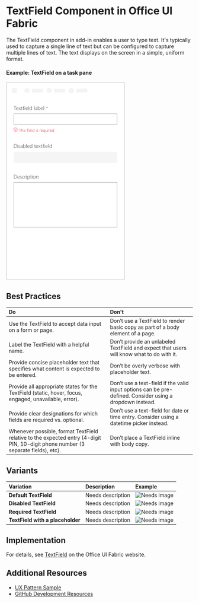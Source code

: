 # TextField Component in Office UI Fabric

The TextField component in add-in enables a user to type text. It's typically used to capture a single line of text but can be configured to capture multiple lines of text. The text displays on the screen in a simple, uniform format.
  
#### Example: TextField on a task pane

![An image showing the checkbox](../images/overview_textfield.png)

## Best Practices

|**Do**|**Don't**|
|:------------|:--------------|
|Use the TextField to accept data input on a form or page.|Don’t use a TextField to render basic copy as part of a body element of a page.|
|Label the TextField with a helpful name.|Don’t provide an unlabeled TextField and expect that users will know what to do with it.|
|Provide concise placeholder text that specifies what content is expected to be entered.|Don’t be overly verbose with placeholder text.|
|Provide all appropriate states for the TextField (static, hover, focus, engaged, unavailable, error).|Don’t use a text-field if the valid input options can be pre-defined. Consider using a dropdown instead.|
|Provide clear designations for which fields are required vs. optional.|Don’t use a text-field for date or time entry. Consider using a datetime picker instead.|
|Whenever possible, format TextField relative to the expected entry (4-digit PIN, 10-digit phone number (3 separate fields), etc).|Don’t place a TextField inline with body copy.|

## Variants

|**Variation**|**Description**|**Example**|
|:------------|:--------------|:----------|
|**Default TextField**|Needs description|![Needs image](../images/primary.pn)|
|**Disabled TextField**|Needs description|![Needs image](../images/default.pn)|
|**Required TextField**|Needs description|![Needs image](../images/default.pn)|
|**TextField with a placeholder**|Needs description|![Needs image](../images/default.pn)|

## Implementation

For details, see [TextField](https://dev.office.com/fabric#/components/textfield) on the Office UI Fabric website.

## Additional Resources
* [UX Pattern Sample](https://office.visualstudio.com/DefaultCollection/OC/_git/GettingStarted-FabricReact)
* [GitHub Development Resources](https://github.com/OfficeDev/Office-Add-in-UX-Design-Patterns-Code)